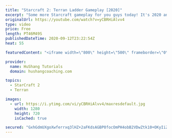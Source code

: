 ```yaml
---
title: "Starcraft 2: Terran Ladder Gameplay [2020]"
excerpt: "Some more Starcraft gameplay for you guys today! It's 2020 and it's time for some Starcraft 2 terran ladder gameplay to mix it up.   Terran is the last race I needed to grind into masters so the next gameplay video will be against much stronger ladder opponents. Still, I think this terran gameplay will"
originalUrl: https://youtube.com/watch?v=yCBRHiAlvv4
type: video
price: Free
length: PT46M49S
publishedDateTime: 2020-09-12T23:22:54Z
heat: 55

featuredContent: "<iframe width=\"800\" height=\"500\" frameborder=\"0\" src=\"https://www.youtube.com/embed/yCBRHiAlvv4\" allow=\"accelerometer; autoplay; encrypted-media; gyroscope; picture-in-picture\" allowfullscreen></iframe>"

provider:
  name: HuShang Tutorials
  domain: hushangcoaching.com

topics:
  - StarCraft 2
  - Terran

images:
  - url: https://i.ytimg.com/vi/yCBRHiAlvv4/maxresdefault.jpg
    width: 1280
    height: 720
    isCached: true

secured: "GxhGdmUXgoXwferrxq3lHZ+2aFKdsAGBP0focOmPH4obB2VDwZtk10+OKyIiZxjqZtC/J3U9cbInE/GdPurzHP2oY6blDHaxTklpj+4b+nWysBDFgSz5f5SejOSZP1YyItbnh5EvkS9yRo0kgE69g4j4ZX9ewU50jGBK9czMCfGEH56TJshcXLrnHUwLXPiQEUYZUBi1tilz0luEfHPSxK2ZzymCClp0IPZXiVGn1qh5RsiPNHy5+2fJ6ooEudQgNarasJiNyiJeG1Sy3L5/DdlcsIYem7D2mSEzALDSycUpTq/feLK1GpufaZdV6VlqsepLQdDLsjE+BaxxLUbruOOPgQL7k+D71k/u8NFgf4tJcWALkyVCFZ3Alj++SdUvIp7WvpSBip3ya95x1yz+h2r+maKZ64+wK0cIy4su650=;55b9d3QrO+R+7JBhCrkXSQ=="
---
```


